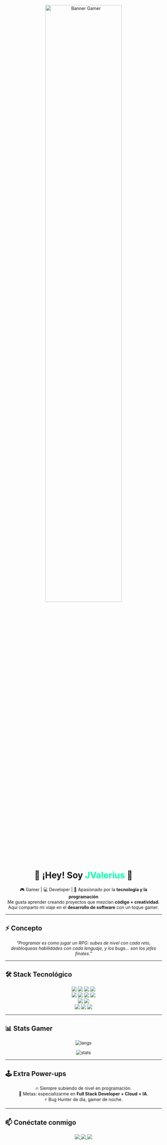 <!-- Avatar gamer centrado -->
<p align="center">
  <img src="https://i.pinimg.com/736x/59/12/35/59123558e06cdea1fe703053380ab87b.jpg" alt="Banner Gamer" width="70%" />
</p>

<h1 align="center">👾 ¡Hey! Soy <span style="color:#00FFAA">JValerius</span> 👾</h1>

<p align="center">
🎮 Gamer | 💻 Developer | 🚀 Apasionado por la <b>tecnología y la programación</b><br>
Me gusta aprender creando proyectos que mezclan <b>código + creatividad</b>.<br>
Aquí comparto mi viaje en el <b>desarrollo de software</b> con un toque gamer.
</p>

---

## ⚡ Concepto
<p align="center"><i>
"Programar es como jugar un RPG: subes de nivel con cada reto,<br>
desbloqueas habilidades con cada lenguaje, y los bugs… son los jefes finales."
</i></p>

---

## 🛠️ Stack Tecnológico

<p align="center">
<!-- Lenguajes -->
<img src="https://img.shields.io/badge/Java-ED8B00?style=for-the-badge&logo=java&logoColor=white"/>
<img src="https://img.shields.io/badge/Python-3776AB?style=for-the-badge&logo=python&logoColor=white"/>
<img src="https://img.shields.io/badge/JavaScript-F7DF1E?style=for-the-badge&logo=javascript&logoColor=black"/>
<img src="https://img.shields.io/badge/TypeScript-3178C6?style=for-the-badge&logo=typescript&logoColor=white"/><br>

<!-- Frameworks -->
<img src="https://img.shields.io/badge/SpringBoot-6DB33F?style=for-the-badge&logo=springboot&logoColor=white"/>
<img src="https://img.shields.io/badge/Angular-DD0031?style=for-the-badge&logo=angular&logoColor=white"/>
<img src="https://img.shields.io/badge/Node.js-339933?style=for-the-badge&logo=node.js&logoColor=white"/>
<img src="https://img.shields.io/badge/Docker-2496ED?style=for-the-badge&logo=docker&logoColor=white"/><br>

<!-- Bases de Datos -->
<img src="https://img.shields.io/badge/PostgreSQL-316192?style=for-the-badge&logo=postgresql&logoColor=white"/>
<img src="https://img.shields.io/badge/MySQL-005C84?style=for-the-badge&logo=mysql&logoColor=white"/><br>

<!-- Herramientas -->
<img src="https://img.shields.io/badge/Git-F05033?style=for-the-badge&logo=git&logoColor=white"/>
<img src="https://img.shields.io/badge/Linux-FCC624?style=for-the-badge&logo=linux&logoColor=black"/>
<img src="https://img.shields.io/badge/VSCode-007ACC?style=for-the-badge&logo=visualstudiocode&logoColor=white"/>
</p>

---

## 📊 Stats Gamer

<p align="center">
  <img src="https://github-readme-stats.vercel.app/api/top-langs/?username=JohanTomas&layout=compact&theme=tokyonight" alt="langs"/>
</p>
<p align="center">
  <img src="https://github-readme-stats.vercel.app/api?username=JohanTomas&show_icons=true&theme=tokyonight" alt="stats"/>
</p>

---

## 🕹️ Extra Power-ups
<p align="center">
🔥 Siempre subiendo de nivel en programación.<br>
🎯 Metas: especializarme en <b>Full Stack Developer + Cloud + IA</b>.<br>
⚡ Bug Hunter de día, gamer de noche.
</p>

---

## 📫 Conéctate conmigo  

<p align="center">
  <a href="https://www.linkedin.com/in/johan-tomas-malasquez-valerio-51a616274">
    <img src="https://img.shields.io/badge/LinkedIn-0A66C2?style=for-the-badge&logo=linkedin&logoColor=white"/>
  </a>
  <a href="https://www.youtube.com/@jvaleriuscode">
    <img src="https://img.shields.io/badge/YouTube-FF0000?style=for-the-badge&logo=youtube&logoColor=white"/>
  </a>
  <a href="https://github.com/JohanTomas">
    <img src="https://img.shields.io/badge/GitHub-000000?style=for-the-badge&logo=github&logoColor=white"/>
  </a>
</p>
